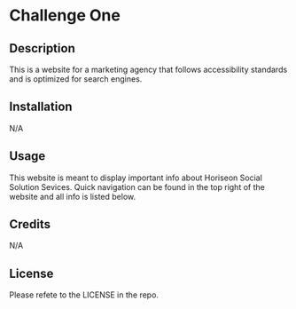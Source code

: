# Challenge One

## Description

This is a website for a marketing agency that follows accessibility standards
and is optimized for search engines.

## Installation

N/A

## Usage

This website is meant to display important info about Horiseon Social Solution Sevices. Quick navigation can be found in the top right of the website and all info is listed below.

## Credits

N/A

## License

Please refete to the LICENSE in the repo.
